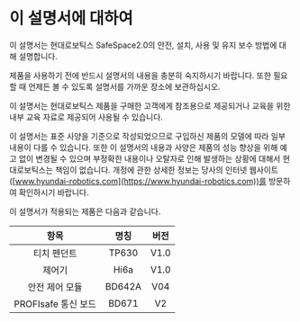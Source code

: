 ﻿# 이 설명서에 대하여

이 설명서는 현대로보틱스 SafeSpace2.0의 안전, 설치, 사용 및 유지 보수 방법에 대해 설명합니다.

제품을 사용하기 전에 반드시 설명서의 내용을 충분히 숙지하시기 바랍니다. 또한 필요할 때 언제든 볼 수 있도록 설명서를 가까운 장소에 보관하십시오.

이 설명서는 현대로보틱스 제품을 구매한 고객에게 참조용으로 제공되거나 교육을 위한 내부 교육 자료로 제공되어 사용될 수 있습니다.

이 설명서는 표준 사양을 기준으로 작성되었으므로 구입하신 제품의 모델에 따라 일부 내용이 다를 수 있습니다. 또한 이 설명서의 내용과 사양은 제품의 성능 향상을 위해 예고 없이 변경될 수 있으며 부정확한 내용이나 오탈자로 인해 발생하는 상황에 대해서 현대로보틱스는 책임이 없습니다. 개정에 관한 상세한 정보는 당사의 인터넷 웹사이트([www.hyundai-robotics.com](https://www.hyundai-robotics.com))를 방문하여 확인하시기 바랍니다.

이 설명서가 적용되는 제품은 다음과 같습니다.

|     **항목**    |  **명칭** | **버전** |
| :-----------: | :-----: | :----: |
|     티치 펜던트    |  TP630  |  V1.0  |
|      제어기      |  Hi6a  |  V1.0  |
| 안전 제어 모듈 |  BD642A  |  V04  |
| PROFIsafe 통신 보드 |  BD671  |  V2  |
